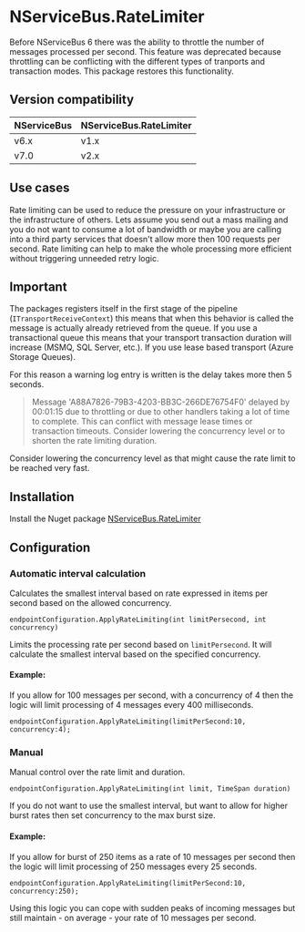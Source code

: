 # NServiceBus.RateLimiter

Before NServiceBus 6 there was the ability to throttle the number of messages processed per second. This feature was deprecated because throttling can be conflicting with the different types of tranports and transaction modes. This package restores this functionality.


## Version compatibility

NServiceBus | NServiceBus.RateLimiter
------------|------------------------
v6.x        | v1.x
v7.0        | v2.x

## Use cases

Rate limiting can be used to reduce the pressure on your infrastructure or the infrastructure of others. Lets assume you send out a mass mailing and you do not want to consume a lot of bandwidth or maybe you are calling into a third party services that doesn't allow more then 100 requests per second. Rate limiting can help to make the whole processing more efficient without triggering unneeded retry logic.


## Important

The packages registers itself in the first stage of the pipeline (`ITransportReceiveContext`) this means that when this behavior is called the message is actually already retrieved from the queue. If you use a transactional queue this means that your transport transaction duration will increase (MSMQ, SQL Server, etc.). If you use lease based transport (Azure Storage Queues).

For this reason a warning log entry is written is the delay takes more then 5 seconds.

> Message 'A88A7826-79B3-4203-BB3C-266DE76754F0' delayed by 00:01:15 due to throttling or due to other handlers taking a lot of time to complete.  This can conflict with message lease times or transaction timeouts. Consider lowering the concurrency level or to shorten the rate limiting duration.

Consider lowering the concurrency level as that might cause the rate limit to be reached very fast.


## Installation

Install the Nuget package [NServiceBus.RateLimiter](https://www.nuget.org/packages/NServiceBus.RateLimiter)


## Configuration

### Automatic interval calculation

Calculates the smallest interval based on rate expressed in items per second based on the allowed concurrency.
```
endpointConfiguration.ApplyRateLimiting(int limitPersecond, int concurrency)
```

Limits the processing rate per second based on `limitPersecond`. It will calculate the smallest interval based on the specified concurrency.

#### Example:

If you allow for 100 messages per second, with a concurrency of 4 then the logic will limit processing of 4 messages every 400 milliseconds.

```
endpointConfiguration.ApplyRateLimiting(limitPerSecond:10, concurrency:4);
```


### Manual


Manual control over the rate limit and duration.
```
endpointConfiguration.ApplyRateLimiting(int limit, TimeSpan duration)
```

If you do not want to use the smallest interval, but want to allow for higher burst rates then set concurrency to the max burst size.

#### Example:

If you allow for burst of 250 items as a rate of 10 messages per second then the logic will limit processing of 250 messages every 25 seconds.

```
endpointConfiguration.ApplyRateLimiting(limitPerSecond:10, concurrency:250);
```

Using this logic you can cope with sudden peaks of incoming messages but still maintain - on average - your rate of 10 messages per second.
